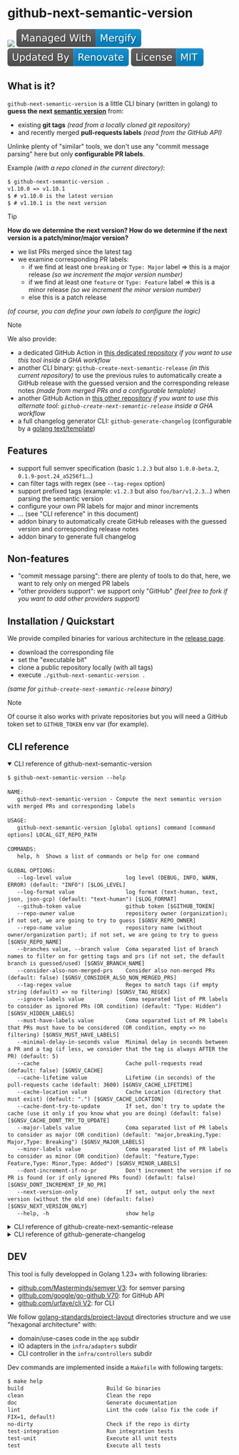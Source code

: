 # github-next-semantic-version

[![](https://img.shields.io/badge/go%20report-A+-brightgreen.svg?style=flat)](https://goreportcard.com/report/github.com/fabien-marty/github-next-semantic-version)
[![Mergify Badge](https://raw.githubusercontent.com/fabien-marty/common/refs/heads/main/badges/mergify.svg)](https://mergify.com/)
[![Renovate Badge](https://raw.githubusercontent.com/fabien-marty/common/refs/heads/main/badges/renovate.svg)](https://docs.renovatebot.com/)
[![MIT Licensed](https://raw.githubusercontent.com/fabien-marty/common/refs/heads/main/badges/mit.svg)](https://en.wikipedia.org/wiki/MIT_License)

## What is it?

`github-next-semantic-version` is a little CLI binary (written in golang) to
**guess the next [semantic version](https://semver.org/)** from:

- existing **git tags** *(read from a locally cloned git repository)*
- and recently merged **pull-requests labels** *(read from the GitHub API)*

Unlinke plenty of "similar" tools, we don't use any "commit message parsing" here but only 
**configurable PR labels**.

Example *(with a repo cloned in the current directory)*:

```console
$ github-next-semantic-version .
v1.10.0 => v1.10.1
$ # v1.10.0 is the latest version
$ # v1.10.1 is the next version
```

> [!TIP]
> **How do we determine the next version? How do we determine if the next version is a patch/minor/major version?**
>
> - we list PRs merged since the latest tag
> - we examine corresponding PR labels:
>     - if we find at least one `breaking` or `Type: Major` label => this is a major release *(so we increment the major version number)*
>     - if we find at least one `feature` or `Type: Feature` label => this is a minor release *(so we increment the minor version number)*
>     - else this is a patch release
>
> *(of course, you can define your own labels to configure the logic)*

> [!NOTE]
> We also provide:
>
> - a dedicated GitHub Action in [this dedicated repository](https://github.com/fabien-marty/github-next-semantic-version-action) *if you want to use this tool inside a GHA workflow*
> - another CLI binary: `github-create-next-semantic-release` *(in this current repository)* to use the previous rules to automatically create a GitHub release with the guessed version and the corresponding release notes *(made from merged PRs and a configurable template)*
> - another GitHub Action in [this other repository](https://github.com/fabien-marty/github-create-next-semantic-release-action) *if you want to use this alternate tool: `github-create-next-semantic-release` inside a GHA workflow*
> - a full changelog generator CLI: `github-generate-changelog` (configurable by a [golang text/template](https://pkg.go.dev/text/template))

## Features

- support full semver specification (basic `1.2.3` but also `1.0.0-beta.2`, `0.1.9-post.24_a5256f1`...)
- can filter tags with regex (see `--tag-regex` option)
- support prefixed tags (example: `v1.2.3` but also `foo/bar/v1.2.3`...) when parsing the semantic version
- configure your own PR labels for major and minor increments
- ... (see "CLI reference" in this document)
- addon binary to automatically create GitHub releases with the guessed version and corresponding release notes
- addon binary to generate full changelog

## Non-features

- "commit message parsing": there are plenty of tools to do that, here, we want to rely only on merged PR labels
- "other providers support": we support only "GitHub" *(feel free to fork if you want to add other providers support)*

## Installation / Quickstart

We provide compiled binaries for various architecture in the [release page](https://github.com/fabien-marty/github-next-semantic-version/releases).

- download the corresponding file
- set the "executable bit"
- clone a public repository locally (with all tags)
- execute `./github-next-semantic-version .`

*(same for `github-create-next-semantic-release` binary)*

> [!NOTE]
> Of course it also works with private repositories but you will need a GitHub token
> set to `GITHUB_TOKEN` env var (for example).

## CLI reference

<details open>

<summary>CLI reference of github-next-semantic-version</summary>

```console
$ github-next-semantic-version --help

NAME:
   github-next-semantic-version - Compute the next semantic version with merged PRs and corresponding labels

USAGE:
   github-next-semantic-version [global options] command [command options] LOCAL_GIT_REPO_PATH

COMMANDS:
   help, h  Shows a list of commands or help for one command

GLOBAL OPTIONS:
   --log-level value                 log level (DEBUG, INFO, WARN, ERROR) (default: "INFO") [$LOG_LEVEL]
   --log-format value                log format (text-human, text, json, json-gcp) (default: "text-human") [$LOG_FORMAT]
   --github-token value              github token [$GITHUB_TOKEN]
   --repo-owner value                repository owner (organization); if not set, we are going to try to guess [$GNSV_REPO_OWNER]
   --repo-name value                 repository name (without owner/organization part); if not set, we are going to try to guess [$GNSV_REPO_NAME]
   --branches value, --branch value  Coma separated list of branch names to filter on for getting tags and prs (if not set, the default branch is guessed/used) [$GNSV_BRANCH_NAME]
   --consider-also-non-merged-prs    Consider also non-merged PRs (default: false) [$GNSV_CONSIDER_ALSO_NON_MERGED_PRS]
   --tag-regex value                 Regex to match tags (if empty string (default) => no filtering) [$GNSV_TAG_REGEX]
   --ignore-labels value             Coma separated list of PR labels to consider as ignored PRs (OR condition) (default: "Type: Hidden") [$GNSV_HIDDEN_LABELS]
   --must-have-labels value          Coma separated list of PR labels that PRs must have to be considered (OR condition, empty => no filtering) [$GNSV_MUST_HAVE_LABELS]
   --minimal-delay-in-seconds value  Minimal delay in seconds between a PR and a tag (if less, we consider that the tag is always AFTER the PR) (default: 5)
   --cache                           Cache pull-requests read (default: false) [$GNSV_CACHE]
   --cache-lifetime value            Lifetime (in seconds) of the pull-requests cache (default: 3600) [$GNSV_CACHE_LIFETIME]
   --cache-location value            Cache Location (directory that must exist) (default: ".") [$GNSV_CACHE_LOCATION]
   --cache-dont-try-to-update        If set, don't try to update the cache (use it only if you know what you are doing) (default: false) [$GNSV_CACHE_DONT_TRY_TO_UPDATE]
   --major-labels value              Coma separated list of PR labels to consider as major (OR condition) (default: "major,breaking,Type: Major,Type: Breaking") [$GNSV_MAJOR_LABELS]
   --minor-labels value              Coma separated list of PR labels to consider as minor (OR condition) (default: "feature,Type: Feature,Type: Minor,Type: Added") [$GNSV_MINOR_LABELS]
   --dont-increment-if-no-pr         Don't increment the version if no PR is found (or if only ignored PRs found) (default: false) [$GNSV_DONT_INCREMENT_IF_NO_PR]
   --next-version-only               If set, output only the next version (without the old one) (default: false) [$GNSV_NEXT_VERSION_ONLY]
   --help, -h                        show help

```

</details>

<details>

<summary>CLI reference of github-create-next-semantic-release</summary>

```console
$ github-create-next-semantic-release --help

NAME:
   github-create-next-semantic-release - Create the next semantice release on GitHub (depending on the PRs merged since the last release)

USAGE:
   github-create-next-semantic-release [global options] command [command options] LOCAL_GIT_REPO_PATH

COMMANDS:
   help, h  Shows a list of commands or help for one command

GLOBAL OPTIONS:
   --log-level value                   log level (DEBUG, INFO, WARN, ERROR) (default: "INFO") [$LOG_LEVEL]
   --log-format value                  log format (text-human, text, json, json-gcp) (default: "text-human") [$LOG_FORMAT]
   --github-token value                github token [$GITHUB_TOKEN]
   --repo-owner value                  repository owner (organization); if not set, we are going to try to guess [$GNSV_REPO_OWNER]
   --repo-name value                   repository name (without owner/organization part); if not set, we are going to try to guess [$GNSV_REPO_NAME]
   --branches value, --branch value    Coma separated list of branch names to filter on for getting tags and prs (if not set, the default branch is guessed/used) [$GNSV_BRANCH_NAME]
   --consider-also-non-merged-prs      Consider also non-merged PRs (default: false) [$GNSV_CONSIDER_ALSO_NON_MERGED_PRS]
   --tag-regex value                   Regex to match tags (if empty string (default) => no filtering) [$GNSV_TAG_REGEX]
   --ignore-labels value               Coma separated list of PR labels to consider as ignored PRs (OR condition) (default: "Type: Hidden") [$GNSV_HIDDEN_LABELS]
   --must-have-labels value            Coma separated list of PR labels that PRs must have to be considered (OR condition, empty => no filtering) [$GNSV_MUST_HAVE_LABELS]
   --minimal-delay-in-seconds value    Minimal delay in seconds between a PR and a tag (if less, we consider that the tag is always AFTER the PR) (default: 5)
   --cache                             Cache pull-requests read (default: false) [$GNSV_CACHE]
   --cache-lifetime value              Lifetime (in seconds) of the pull-requests cache (default: 3600) [$GNSV_CACHE_LIFETIME]
   --cache-location value              Cache Location (directory that must exist) (default: ".") [$GNSV_CACHE_LOCATION]
   --cache-dont-try-to-update          If set, don't try to update the cache (use it only if you know what you are doing) (default: false) [$GNSV_CACHE_DONT_TRY_TO_UPDATE]
   --major-labels value                Coma separated list of PR labels to consider as major (OR condition) (default: "major,breaking,Type: Major,Type: Breaking") [$GNSV_MAJOR_LABELS]
   --minor-labels value                Coma separated list of PR labels to consider as minor (OR condition) (default: "feature,Type: Feature,Type: Minor,Type: Added") [$GNSV_MINOR_LABELS]
   --release-draft                     if set, the release is created in draft mode (default: false) [$GNSV_RELEASE_DRAFT]
   --release-body-template value       golang template to generate the release body (default: "{{ range . }}- {{.Title}} (#{{.Number}})\n{{ end }}") [$GNSV_RELEASE_BODY_TEMPLATE]
   --release-body-template-path value  golang template path to generate the release body (if set, release-body-template option is ignored) [$GNSV_RELEASE_BODY_TEMPLATE_PATH]
   --release-force                     if set, force the version bump and the creation of a release (even if there is no PR) (default: false) [$GNSV_RELEASE_FORCE]
   --help, -h                          show help

```

</details>

<details>

<summary>CLI reference of github-generate-changelog</summary>

```console
$ github-generate-changelog --help

NAME:
   github-generate-changelog - Make a changelog from local git tags and GitHub merged PRs

USAGE:
   github-generate-changelog [global options] command [command options] LOCAL_GIT_REPO_PATH

COMMANDS:
   help, h  Shows a list of commands or help for one command

GLOBAL OPTIONS:
   --log-level value                 log level (DEBUG, INFO, WARN, ERROR) (default: "INFO") [$LOG_LEVEL]
   --log-format value                log format (text-human, text, json, json-gcp) (default: "text-human") [$LOG_FORMAT]
   --github-token value              github token [$GITHUB_TOKEN]
   --repo-owner value                repository owner (organization); if not set, we are going to try to guess [$GNSV_REPO_OWNER]
   --repo-name value                 repository name (without owner/organization part); if not set, we are going to try to guess [$GNSV_REPO_NAME]
   --branches value, --branch value  Coma separated list of branch names to filter on for getting tags and prs (if not set, the default branch is guessed/used) [$GNSV_BRANCH_NAME]
   --consider-also-non-merged-prs    Consider also non-merged PRs (default: false) [$GNSV_CONSIDER_ALSO_NON_MERGED_PRS]
   --tag-regex value                 Regex to match tags (if empty string (default) => no filtering) [$GNSV_TAG_REGEX]
   --ignore-labels value             Coma separated list of PR labels to consider as ignored PRs (OR condition) (default: "Type: Hidden") [$GNSV_HIDDEN_LABELS]
   --must-have-labels value          Coma separated list of PR labels that PRs must have to be considered (OR condition, empty => no filtering) [$GNSV_MUST_HAVE_LABELS]
   --minimal-delay-in-seconds value  Minimal delay in seconds between a PR and a tag (if less, we consider that the tag is always AFTER the PR) (default: 5)
   --cache                           Cache pull-requests read (default: false) [$GNSV_CACHE]
   --cache-lifetime value            Lifetime (in seconds) of the pull-requests cache (default: 3600) [$GNSV_CACHE_LIFETIME]
   --cache-location value            Cache Location (directory that must exist) (default: ".") [$GNSV_CACHE_LOCATION]
   --cache-dont-try-to-update        If set, don't try to update the cache (use it only if you know what you are doing) (default: false) [$GNSV_CACHE_DONT_TRY_TO_UPDATE]
   --future                          if set, include a future section (default: false) [$GNSV_CHANGELOG_FUTURE]
   --template-path value             if set, define the path to the changelog template [$GNSV_CHANGELOG_TEMPLATE_PATH]
   --starting-tag value              if set, defining a starting tag (excluded) for changelog generation, the special value 'LATEST' (combined with --future) will use the latest semantic tag to get only the future section [$GNSV_CHANGELOG_STARTING_TAG]
   --help, -h                        show help

```

</details>

## DEV

This tool is fully developped in Golang 1.23+ with following libraries:

- [github.com/Masterminds/semver V3](https://github.com/Masterminds/semver/): for semver parsing
- [github.com/google/go-github V70](https://github.com/google/go-github/): for GitHub API 
- [github.com/urfave/cli V2](https://github.com/urfave/cli/): for CLI

We follow [golang-standards/project-layout](https://github.com/golang-standards/project-layout) directories structure
and we use "hexagonal architecture" with:
- domain/use-cases code in the `app` subdir
- IO adapters in the `infra/adapters` subdir
- CLI controller in the `infra/controllers` subdir

Dev commands are implemented inside a `Makefile` with following targets:

```console
$ make help
build                          Build Go binaries
clean                          Clean the repo
doc                            Generate documentation
lint                           Lint the code (also fix the code if FIX=1, default)
no-dirty                       Check if the repo is dirty
test-integration               Run integration tests
test-unit                      Execute all unit tests
test                           Execute all tests 

```